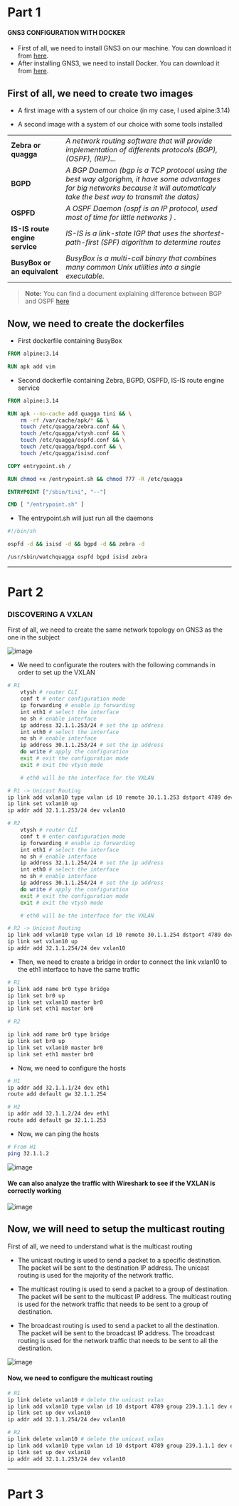 # Part 1

#### GNS3 CONFIGURATION WITH DOCKER
-   First of all, we need to install GNS3 on our machine. You can download it from [here](https://docs.gns3.com/docs/getting-started/installation/linux/).
-   After installing GNS3, we need to install Docker. You can download it from [here](https://docs.docker.com/engine/install/ubuntu/).

## First of all, we need to create two images
-   A first image with a system of our choice (in my case, I used alpine:3.14)

-   A second image with a system of our choice with some tools installed 

| |  |
|--|--|
| **Zebra or quagga** | *A network routing software that will provide implementation of differents protocols (BGP), (OSPF), (RIP)...*
| **BGPD** | *A BGP Daemon (bgp is a TCP protocol using the best way algorighm, it have some advantages for big networks because it will automaticaly take the best way to transmit the datas)*
| **OSPFD** | *A OSPF Daemon (ospf is an IP protocol, used most of time for little networks ) .*
| **IS-IS route engine service** | *IS-IS is a link-state IGP that uses the shortest-path-first (SPF) algorithm to determine routes* 
| **BusyBox or an equivalent** | *BusyBox is a multi-call binary that combines many common Unix utilities into a single executable.*

> **Note:** You can find a document explaining difference between BGP and OSPF [here](https://community.fs.com/fr/blog/ospf-vs-bgp-routing-protocol-choice.html)

## Now, we need to create the dockerfiles

-  First dockerfile containing BusyBox

```dockerfile
FROM alpine:3.14

RUN apk add vim 
```

-  Second dockerfile containing Zebra, BGPD, OSPFD, IS-IS route engine service

```dockerfile
FROM alpine:3.14

RUN apk --no-cache add quagga tini && \
    rm -rf /var/cache/apk/* && \
    touch /etc/quagga/zebra.conf && \
    touch /etc/quagga/vtysh.conf && \
    touch /etc/quagga/ospfd.conf && \
    touch /etc/quagga/bgpd.conf && \
    touch /etc/quagga/isisd.conf

COPY entrypoint.sh /

RUN chmod +x /entrypoint.sh && chmod 777 -R /etc/quagga

ENTRYPOINT ["/sbin/tini", "--"]

CMD [ "/entrypoint.sh" ]
```
- The entrypoint.sh will just run all the daemons

```bash
#!/bin/sh

ospfd -d && isisd -d && bgpd -d && zebra -d

/usr/sbin/watchquagga ospfd bgpd isisd zebra
```

--------------------

# Part 2

### DISCOVERING A VXLAN

First of all, we need to create the same network topology on GNS3 as the one in the subject

![image](https://zekao.s-ul.eu/L621xIr3.png)

- We need to configurate the routers with the following commands in order to set up the VXLAN

```bash
# R1
    vtysh # router CLI
    conf t # enter configuration mode
    ip forwarding # enable ip forwarding
    int eth1 # select the interface
    no sh # enable interface
    ip address 32.1.1.253/24 # set the ip address
    int eth0 # select the interface
    no sh # enable interface
    ip address 30.1.1.253/24 # set the ip address
    do write # apply the configuration
    exit # exit the configuration mode
    exit # exit the vtysh mode

    # eth0 will be the interface for the VXLAN

# R1 -> Unicast Routing
ip link add vxlan10 type vxlan id 10 remote 30.1.1.253 dstport 4789 dev eth0 #  distant ip address where the packet will be sent in port 4789
ip link set vxlan10 up
ip addr add 32.1.1.253/24 dev vxlan10

# R2
    vtysh # router CLI
    conf t # enter configuration mode
    ip forwarding # enable ip forwarding
    int eth1 # select the interface
    no sh # enable interface
    ip address 32.1.1.254/24 # set the ip address
    int eth0 # select the interface
    no sh # enable interface
    ip address 30.1.1.254/24 # set the ip address
    do write # apply the configuration
    exit # exit the configuration mode
    exit # exit the vtysh mode

    # eth0 will be the interface for the VXLAN

# R2 -> Unicast Routing
ip link add vxlan10 type vxlan id 10 remote 30.1.1.254 dstport 4789 dev eth0 # distant ip address where the packet will be sent in port 4789
ip link set vxlan10 up
ip addr add 32.1.1.254/24 dev vxlan10
```
- Then, we need to create a bridge in order to connect the link vxlan10 to the eth1 interface to have the same traffic 

```bash
# R1
ip link add name br0 type bridge
ip link set br0 up
ip link set vxlan10 master br0
ip link set eth1 master br0

# R2

ip link add name br0 type bridge
ip link set br0 up
ip link set vxlan10 master br0
ip link set eth1 master br0
```

- Now, we need to configure the hosts

```bash
# H1
ip addr add 32.1.1.1/24 dev eth1
route add default gw 32.1.1.254 

# H2
ip addr add 32.1.1.2/24 dev eth1
route add default gw 32.1.1.253
```

- Now, we can ping the hosts

```bash
# From H1
ping 32.1.1.2
``` 
![image](https://zekao.s-ul.eu/Pok9h4FF.png)

#### We can also analyze the traffic with Wireshark to see if the VXLAN is correctly working

![image](https://zekao.s-ul.eu/TKVjZHsU.png)


## Now, we will need to setup the multicast routing

First of all, we need to understand what is the multicast routing

- The unicast routing is used to send a packet to a specific destination. The packet will be sent to the destination IP address. The unicast routing is used for the majority of the network traffic.

- The multicast routing is used to send a packet to a group of destination. The packet will be sent to the multicast IP address. The multicast routing is used for the network traffic that needs to be sent to a group of destination.

- The broadcast routing is used to send a packet to all the destination. The packet will be sent to the broadcast IP address. The broadcast routing is used for the network traffic that needs to be sent to all the destination.

![image](https://techterms.com/img/xl/multicast_946.png)

#### Now, we need to configure the multicast routing

```bash
# R1
ip link delete vxlan10 # delete the unicast vxlan
ip link add vxlan10 type vxlan id 10 dstport 4789 group 239.1.1.1 dev eth0 ttl auto # 239.1.1.1 will communicate with 30.1.1.254 in the port 4789 with auto ttl for the packets
ip link set up dev vxlan10
ip addr add 32.1.1.254/24 dev vxlan10

# R2
ip link delete vxlan10 # delete the unicast vxlan
ip link add vxlan10 type vxlan id 10 dstport 4789 group 239.1.1.1 dev eth0 ttl auto # 239.1.1.1 will communicate with 30.1.1.253 in the port 4789 with auto ttl for the packets
ip link set up dev vxlan10
ip addr add 32.1.1.253/24 dev vxlan10
```



--------------------

# Part 3